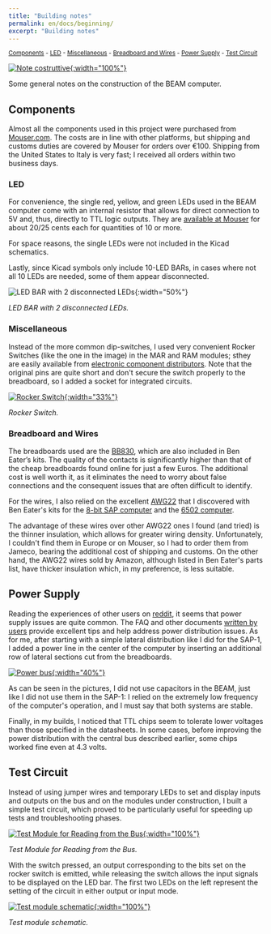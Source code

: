 ```yaml
---
title: "Building notes"
permalink: en/docs/beginning/
excerpt: "Building notes"
---
```

<small>[Components](#components) - [LED](#led) - [Miscellaneous](#miscellaneous) - [Breadboard and Wires](#breadboard-and-wires) - [Power Supply](#power-supply) - [Test Circuit](#test-circuit)</small>

[![Note costruttive](../../../assets/varie/cassetti.png "Note costruttive"){:width="100%"}](../../../assets/varie/cassetti.png)

Some general notes on the construction of the BEAM computer.

## Components

Almost all the components used in this project were purchased from <a href="https://www.mouser.com" target="_blank">Mouser.com</a>. The costs are in line with other platforms, but shipping and customs duties are covered by Mouser for orders over €100. Shipping from the United States to Italy is very fast; I received all orders within two business days.

### LED

For convenience, the single red, yellow, and green LEDs used in the BEAM computer come with an internal resistor that allows for direct connection to 5V and, thus, directly to TTL logic outputs. They are <a href="https://www.mouser.it/c/optoelectronics/led-lighting/leds-light-emitting-diodes/single-color-leds/?m=Kingbright&mounting%20style=Through%20Hole&package%20%2F%20case=T-1%203%2F4%20%285%20mm%29&vf%20-%20forward%20voltage=5%20V" target="_blank">available at Mouser</a> for about 20/25 cents each for quantities of 10 or more.

For space reasons, the single LEDs were not included in the Kicad schematics.

Lastly, since Kicad symbols only include 10-LED BARs, in cases where not all 10 LEDs are needed, some of them appear disconnected.

![LED BAR with 2 disconnected LEDs](../../../assets/varie/ledbar.png "LED BAR with 2 disconnected LEDs"){:width="50%"}

*LED BAR with 2 disconnected LEDs.*

### Miscellaneous

Instead of the more common dip-switches, I used very convenient Rocker Switches (like the one in the image) in the MAR and RAM modules; sthey are easily available from <a href="https://us.rs-online.com/product/te-connectivity/5435640-5/70156004/" target="_blank">electronic component distributors</a>. Note that the original pins are quite short and don't secure the switch properly to the breadboard, so I added a socket for integrated circuits.

[![Rocker Switch](../../../assets/ram/20-ram-rocker.png "Rocker Switch"){:width="33%"}](../../../assets/ram/20-ram-rocker.png)

*Rocker Switch.*

### Breadboard and Wires

The breadboards used are the <a href="https://eu.mouser.com/ProductDetail/BusBoard-Prototype-Systems/BB830?qs=VEfmQw3KOauhPeTwYxNCaA%3D%3D" target="_blank">BB830</a>, which are also included in Ben Eater’s kits. The quality of the contacts is significantly higher than that of the cheap breadboards found online for just a few Euros. The additional cost is well worth it, as it eliminates the need to worry about false connections and the consequent issues that are often difficult to identify.

For the wires, I also relied on the excellent <a href="https://www.jameco.com/z/JMS9313-01G-22-AWG-6-Color-Solid-Tinned-Copper-Hook-Up-Wire-Assortment-25-Feet_2153705.html" target="_blank">AWG22</a> that I discovered with Ben Eater's kits for the <a href="https://eater.net/8bit" target="_blank">8-bit SAP computer</a> and the <a href="https://eater.net/6502" target="_blank">6502 computer</a>.

The advantage of these wires over other AWG22 ones I found (and tried) is the thinner insulation, which allows for greater wiring density. Unfortunately, I couldn't find them in Europe or on Mouser, so I had to order them from Jameco, bearing the additional cost of shipping and customs. On the other hand, the AWG22 wires sold by Amazon, although listed in Ben Eater's parts list, have thicker insulation which, in my preference, is less suitable.

## Power Supply

Reading the experiences of other users on <a href="https://www.reddit.com/r/beneater/" target="_blank">reddit</a>, it seems that power supply issues are quite common. The FAQ and other documents <a href="https://www.reddit.com/r/beneater/wiki/tips/" target="_blank">written by users</a> provide excellent tips and help address power distribution issues. As for me, after starting with a simple lateral distribution like I did for the SAP-1, I added a power line in the center of the computer by inserting an additional row of lateral sections cut from the breadboards.

[![Power bus](../../../assets/varie/power-bus.png "Power bus"){:width="40%"}](../../../assets/varie/power-bus.png)

As can be seen in the pictures, I did not use capacitors in the BEAM, just like I did not use them in the SAP-1: I relied on the extremely low frequency of the computer's operation, and I must say that both systems are stable.

Finally, in my builds, I noticed that TTL chips seem to tolerate lower voltages than those specified in the datasheets. In some cases, before improving the power distribution with the central bus described earlier, some chips worked fine even at 4.3 volts.

## Test Circuit

Instead of using jumper wires and temporary LEDs to set and display inputs and outputs on the bus and on the modules under construction, I built a simple test circuit, which proved to be particularly useful for speeding up tests and troubleshooting phases.

[![Test Module for Reading from the Bus](../../../assets/varie/test-board.png "Test Module for Reading from the Bus"){:width="100%"}](../../../assets/varie/test-board.png)

*Test Module for Reading from the Bus.*

With the switch pressed, an output corresponding to the bits set on the rocker switch is emitted, while releasing the switch allows the input signals to be displayed on the LED bar. The first two LEDs on the left represent the setting of the circuit in either output or input mode.

[![Test module schematic](../../../assets/varie/test-schema.png "Test module schematic"){:width="100%"}](../../../assets/varie/test-schema.png)

*Test module schematic.*
